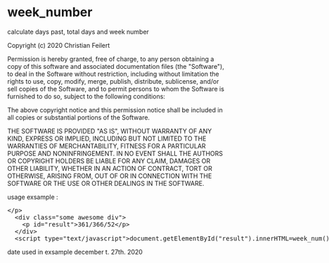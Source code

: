 # week_number
calculate days past, total days and week number

Copyright (c) 2020 Christian Feilert

Permission is hereby granted, free of charge, to any person obtaining a copy of this software and associated documentation files (the "Software"), to deal in the Software without restriction, including without limitation the rights to use, copy, modify, merge, publish, distribute, sublicense, and/or sell copies of the Software, and to permit persons to whom the Software is furnished to do so, subject to the following conditions:

The above copyright notice and this permission notice shall be included in all copies or substantial portions of the Software.

THE SOFTWARE IS PROVIDED "AS IS", WITHOUT WARRANTY OF ANY KIND, EXPRESS OR IMPLIED, INCLUDING BUT NOT LIMITED TO THE WARRANTIES OF MERCHANTABILITY, FITNESS FOR A PARTICULAR PURPOSE AND NONINFRINGEMENT. IN NO EVENT SHALL THE AUTHORS OR COPYRIGHT HOLDERS BE LIABLE FOR ANY CLAIM, DAMAGES OR OTHER LIABILITY, WHETHER IN AN ACTION OF CONTRACT, TORT OR OTHERWISE, ARISING FROM, OUT OF OR IN CONNECTION WITH THE SOFTWARE OR THE USE OR OTHER DEALINGS IN THE SOFTWARE.

usage exsample :
<xmp>
  <div class="some awesome div">
    <p id="result">361/366/52</p>
  </div>
  <script type="text/javascript">document.getElementById("result").innerHTML=week_num();</script>
</xmp> 
 date used in exsample december t. 27th. 2020
